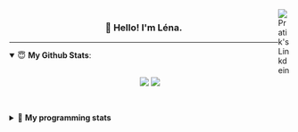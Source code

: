 <!--
<a href="https://twitter.com" target="_blank" rel="nofollow">
 <img align="right" alt="Pratik's Twitter" width="22px" src="https://cdn.jsdelivr.net/npm/simple-icons@v3/icons/twitter.svg" />
</a> 

-->
<a href="https://www.linkedin.com/in/lenagiacalone/" target="_blank" rel="nofollow">
 <img align="right" alt="Pratik's Linkdein" width="22px" src="https://cdn.jsdelivr.net/npm/simple-icons@v3/icons/linkedin.svg" />
</a>



<h3 align="center">👋 Hello! I'm Léna.</h3>

---

<!--
**lgiacalo/lgiacalo** is a ✨ _special_ ✨ repository because its `README.md` (this file) appears on your GitHub profile.

Here are some ideas to get you started:

- 🔭 I’m currently working on ...
- 🌱 I’m currently learning ...
- 👯 I’m looking to collaborate on ...
- 🤔 I’m looking for help with ...
- 💬 Ask me about ...
- 📫 How to reach me: ...
- 😄 Pronouns: ...
- ⚡ Fun fact: ...
-->

<details open>
 <summary> 😇 <b>My Github Stats</b>: </summary>
<br>
<p align = "center">
  <img src = "https://github-readme-stats.vercel.app/api?username=lgiacalo&show_icons=true&theme=nord" width="420">
  <img src = "https://github-readme-stats.vercel.app/api/top-langs/?username=lgiacalo&layout=compact&theme=nord">
</p>
 
<br>
<p align = "center">
  <imp src = "https://github-readme-stats.vercel.app/api/wakatime?username=lgiacalo&theme=nord">
</p>

</details>

<details>
 <summary>🤖 <b>My programming stats</b></summary>
 <br>
 
<!--START_SECTION:waka-->
![Lines of code](https://img.shields.io/badge/From%20Hello%20World%20I%27ve%20Written-953687%20lines%20of%20code-blue)

**🐱 My Github Data** 

> 🏆 192 Contributions in the Year 2021
 > 
> 📦 293.8 kB Used in Github's Storage 
 > 
> 🚫 Not Opted to Hire
 > 
> 📜 44 Public Repositories 
 > 
> 🔑 30 Private Repositories  
 > 
**I'm a Night 🦉** 

```text
🌞 Morning    115 commits    ███░░░░░░░░░░░░░░░░░░░░░░   12.33% 
🌆 Daytime    311 commits    ████████░░░░░░░░░░░░░░░░░   33.33% 
🌃 Evening    397 commits    ██████████░░░░░░░░░░░░░░░   42.55% 
🌙 Night      110 commits    ███░░░░░░░░░░░░░░░░░░░░░░   11.79%

```
📅 **I'm Most Productive on Wednesday** 

```text
Monday       139 commits    ███░░░░░░░░░░░░░░░░░░░░░░   14.9% 
Tuesday      129 commits    ███░░░░░░░░░░░░░░░░░░░░░░   13.83% 
Wednesday    182 commits    █████░░░░░░░░░░░░░░░░░░░░   19.51% 
Thursday     172 commits    ████░░░░░░░░░░░░░░░░░░░░░   18.44% 
Friday       134 commits    ███░░░░░░░░░░░░░░░░░░░░░░   14.36% 
Saturday     63 commits     █░░░░░░░░░░░░░░░░░░░░░░░░   6.75% 
Sunday       114 commits    ███░░░░░░░░░░░░░░░░░░░░░░   12.22%

```


📊 **This Week I Spent My Time On** 

```text
⌚︎ Time Zone: Europe/Paris

💬 Programming Languages: 
JavaScript               13 hrs 34 mins      █████████░░░░░░░░░░░░░░░░   37.96% 
JSX                      7 hrs 12 mins       █████░░░░░░░░░░░░░░░░░░░░   20.15% 
Vue.js                   3 hrs 26 mins       ██░░░░░░░░░░░░░░░░░░░░░░░   9.63% 
Markdown                 3 hrs               ██░░░░░░░░░░░░░░░░░░░░░░░   8.42% 
JSON                     2 hrs 16 mins       █░░░░░░░░░░░░░░░░░░░░░░░░   6.36%

🔥 Editors: 
VS Code                  35 hrs 47 mins      █████████████████████████   100.0%

🐱‍💻 Projects: 
remotefr-js-0920-p3-off-h8 hrs 53 mins       ██████░░░░░░░░░░░░░░░░░░░   24.82% 
test-bot-messenger       8 hrs 39 mins       ██████░░░░░░░░░░░░░░░░░░░   24.19% 
node-react               7 hrs 5 mins        █████░░░░░░░░░░░░░░░░░░░░   19.83% 
portfolio                4 hrs 43 mins       ███░░░░░░░░░░░░░░░░░░░░░░   13.22% 
Tests_techniques         2 hrs 29 mins       █░░░░░░░░░░░░░░░░░░░░░░░░   6.98%

💻 Operating System: 
Mac                      35 hrs 47 mins      █████████████████████████   100.0%

```

**I Mostly Code in C** 

```text
C                        26 repos            ████████░░░░░░░░░░░░░░░░░   34.21% 
JavaScript               11 repos            ███░░░░░░░░░░░░░░░░░░░░░░   14.47% 
HTML                     8 repos             ██░░░░░░░░░░░░░░░░░░░░░░░   10.53% 
Shell                    8 repos             ██░░░░░░░░░░░░░░░░░░░░░░░   10.53% 
C++                      4 repos             █░░░░░░░░░░░░░░░░░░░░░░░░   5.26%

```


**Timeline**

![Chart not found](https://raw.githubusercontent.com/lgiacalo/lgiacalo/main/charts/bar_graph.png) 


<!--END_SECTION:waka-->

</details>

